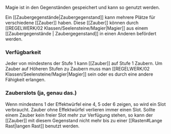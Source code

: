 Magie ist in den Gegenständen gespeichert und kann so genutzt werden. 

Ein [[Zaubergegenstände|Zaubergegenstand]] kann mehrere Plätze für verschiedene [[Zauber]] haben. 
Diese [[Zauber]] können durch [[REGELWERK/02 Klassen/Seelensteine/Magier|Magier]] aus einem [[Zaubergegenstände | Zaubergegenstand]] in einen Anderen befördert werden. 

### Verfügbarkeit
Jeder von mindestens der Stufe 1 kann [[Zauber]] auf Stufe 1 Zaubern. 
Um Zauber auf Höheren Stufen zu Zaubern muss man [[REGELWERK/02 Klassen/Seelensteine/Magier|Magier]] sein oder es durch eine andere Fähigkeit erlangen. 

### Zauberslots (ja, genau das.)

Wenn mindestens 1 der Effektwürfel eine 4, 5 oder 6 zeigen, so wird ein Slot verbraucht. 
Zauber ohne Effektwürfel verlieren immer einen Slot. 
Sollte einem Zauber kein freier Slot mehr zur Verfügung stehen, so kann der [[Zauber]] mit diesem Gegenstand nicht mehr bis zu einer [[Rasten#Lange Rast|langen Rast]] benutzt werden.  


